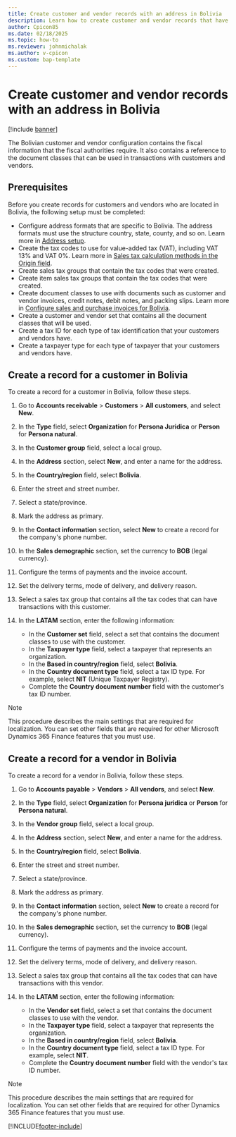 ```yaml
---
title: Create customer and vendor records with an address in Bolivia
description: Learn how to create customer and vendor records that have an address in Bolivia.
author: Cpicon85
ms.date: 02/18/2025
ms.topic: how-to
ms.reviewer: johnmichalak
ms.author: v-cpicon
ms.custom: bap-template
---
```


# Create customer and vendor records with an address in Bolivia

[!include [banner](../../includes/banner.md)]

The Bolivian customer and vendor configuration contains the fiscal information that the fiscal authorities require. It also contains a reference to the document classes that can be used in transactions with customers and vendors.

## Prerequisites

Before you create records for customers and vendors who are located in Bolivia, the following setup must be completed:

- Configure address formats that are specific to Bolivia. The address formats must use the structure country, state, county, and so on. Learn more in [Address setup](../../../fin-ops-core/dev-itpro/organization-administration/global-address-book-address-setup.md).
- Create the tax codes to use for value-added tax (VAT), including VAT 13% and VAT 0%. Learn more in [Sales tax calculation methods in the Origin field](../../general-ledger/sales-tax-calculation-methods-origin-field.md).
- Create sales tax groups that contain the tax codes that were created.
- Create item sales tax groups that contain the tax codes that were created.
- Create document classes to use with documents such as customer and vendor invoices, credit notes, debit notes, and packing slips. Learn more in [Configure sales and purchase invoices for Bolivia](ltm-configure-invoices-Bolivia.md).
- Create a customer and vendor set that contains all the document classes that will be used.
- Create a tax ID for each type of tax identification that your customers and vendors have.
- Create a taxpayer type for each type of taxpayer that your customers and vendors have.

## Create a record for a customer in Bolivia

To create a record for a customer in Bolivia, follow these steps.

1. Go to **Accounts receivable** \> **Customers** \> **All customers**, and select **New**.
1. In the **Type** field, select **Organization** for **Persona Juridica** or **Person** for **Persona natural**.
1. In the **Customer group** field, select a local group.
1. In the **Address** section, select **New**, and enter a name for the address.
1. In the **Country/region** field, select **Bolivia**.
1. Enter the street and street number.
1. Select a state/province.
1. Mark the address as primary.
1. In the **Contact information** section, select **New** to create a record for the company's phone number.
1. In the **Sales demographic** section, set the currency to **BOB** (legal currency).
1. Configure the terms of payments and the invoice account.
1. Set the delivery terms, mode of delivery, and delivery reason.
1. Select a sales tax group that contains all the tax codes that can have transactions with this customer.
1. In the **LATAM** section, enter the following information:

    - In the **Customer set** field, select a set that contains the document classes to use with the customer.
    - In the **Taxpayer type** field, select a taxpayer that represents an organization. 
    - In the **Based in country/region** field, select **Bolivia**.
    - In the **Country document type** field, select a tax ID type. For example, select **NIT** (Unique Taxpayer Registry).
    - Complete the **Country document number** field with the customer's tax ID number.

> [!NOTE]
> This procedure describes the main settings that are required for localization. You can set other fields that are required for other Microsoft Dynamics 365 Finance features that you must use.

## Create a record for a vendor in Bolivia

To create a record for a vendor in Bolivia, follow these steps.

1. Go to **Accounts payable** \> **Vendors** \> **All vendors**, and select **New**.
1. In the **Type** field, select **Organization** for **Persona juridica** or **Person** for **Persona natural**.
1. In the **Vendor group** field, select a local group.
1. In the **Address** section, select **New**, and enter a name for the address.
1. In the **Country/region** field, select **Bolivia**.
1. Enter the street and street number.
1. Select a state/province.
1. Mark the address as primary.
1. In the **Contact information** section, select **New** to create a record for the company's phone number.
1. In the **Sales demographic** section, set the currency to **BOB** (legal currency).
1. Configure the terms of payments and the invoice account.
1. Set the delivery terms, mode of delivery, and delivery reason.
1. Select a sales tax group that contains all the tax codes that can have transactions with this vendor.
1. In the **LATAM** section, enter the following information:

    - In the **Vendor set** field, select a set that contains the document classes to use with the vendor.
    - In the **Taxpayer type** field, select a taxpayer that represents the organization. 
    - In the **Based in country/region** field, select **Bolivia**.
    - In the **Country document type** field, select a tax ID type. For example, select **NIT**.
    - Complete the **Country document number** field with the vendor's tax ID number.

> [!NOTE]
> This procedure describes the main settings that are required for localization. You can set other fields that are required for other Dynamics 365 Finance features that you must use.

[!INCLUDE[footer-include](../../../includes/footer-banner.md)]
